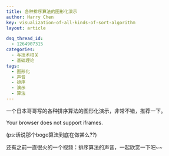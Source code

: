 ```yaml
---
title: 各种排序算法的图形化演示
author: Harry Chen
key: visualization-of-all-kinds-of-sort-algorithm
layout: article

dsq_thread_id:
  - 1264907315
categories:
  - 与技术相关
  - 基础理论
tags:
  - 图形化
  - 声音
  - 排序
  - 演示
  - 算法
---
```


  一个日本哥哥写的各种排序算法的图形化演示，非常不错，推荐一下。

  Your browser does not support iframes.

  (ps:话说那个bogo算法到底在做甚么??)

  还有之前一直很火的一个视频：排序算法的声音，一起欣赏一下吧~~
